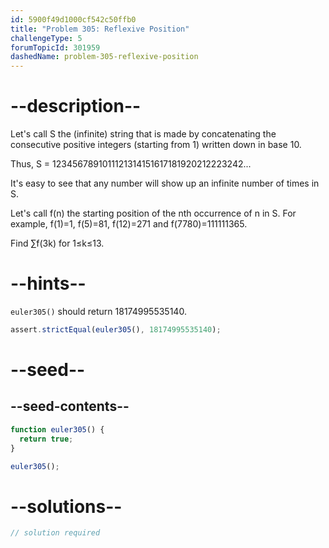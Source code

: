 ```yaml
---
id: 5900f49d1000cf542c50ffb0
title: "Problem 305: Reflexive Position"
challengeType: 5
forumTopicId: 301959
dashedName: problem-305-reflexive-position
---
```


# --description--

Let's call S the (infinite) string that is made by concatenating the consecutive positive integers (starting from 1) written down in base 10.

Thus, S = 1234567891011121314151617181920212223242...

It's easy to see that any number will show up an infinite number of times in S.

Let's call f(n) the starting position of the nth occurrence of n in S. For example, f(1)=1, f(5)=81, f(12)=271 and f(7780)=111111365.

Find ∑f(3k) for 1≤k≤13.

# --hints--

`euler305()` should return 18174995535140.

```js
assert.strictEqual(euler305(), 18174995535140);
```

# --seed--

## --seed-contents--

```js
function euler305() {
  return true;
}

euler305();
```

# --solutions--

```js
// solution required
```
